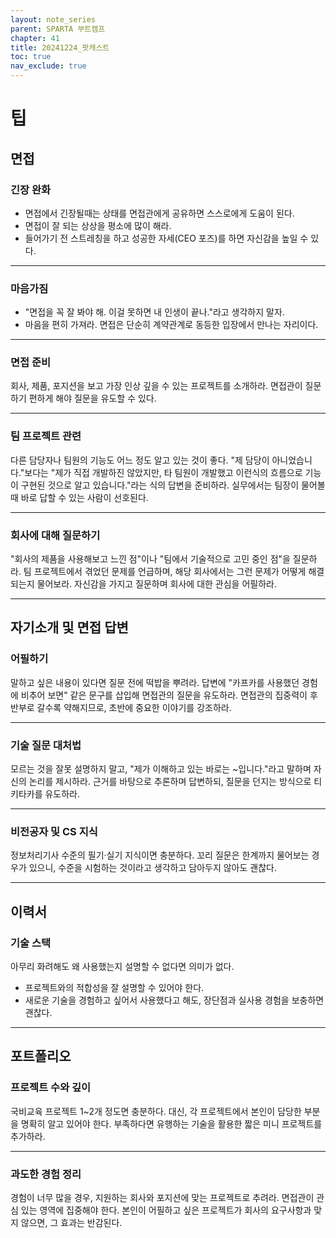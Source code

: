 ```yaml
---
layout: note_series
parent: SPARTA 부트캠프
chapter: 41
title: 20241224_팟캐스트
toc: true
nav_exclude: true
---
```


# 팁
## 면접
### 긴장 완화
- 면접에서 긴장될때는 상태를 면접관에게 공유하면 스스로에게 도움이 된다.
- 면접이 잘 되는 상상을 평소에 많이 해라.
- 들어가기 전 스트레칭을 하고 성공한 자세(CEO 포즈)를 하면 자신감을 높일 수 있다.

---

### 마음가짐
- "면접을 꼭 잘 봐야 해. 이걸 못하면 내 인생이 끝나."라고 생각하지 말자.
- 마음을 편히 가져라. 면접은 단순히 계약관계로 동등한 입장에서 만나는 자리이다.

---

### 면접 준비
회사, 제품, 포지션을 보고 가장 인상 깊을 수 있는 프로젝트를 소개하라.
면접관이 질문하기 편하게 해야 질문을 유도할 수 있다.

---

### 팀 프로젝트 관련
다른 담당자나 팀원의 기능도 어느 정도 알고 있는 것이 좋다.
"제 담당이 아니었습니다."보다는 "제가 직접 개발하진 않았지만, 타 팀원이 개발했고 이런식의 흐름으로 기능이 구현된 것으로 알고 있습니다."라는 식의 답변을 준비하라.
실무에서는 팀장이 물어볼 때 바로 답할 수 있는 사람이 선호된다.

---

### 회사에 대해 질문하기
"회사의 제품을 사용해보고 느낀 점"이나 "팀에서 기술적으로 고민 중인 점"을 질문하라.
팀 프로젝트에서 겪었던 문제를 언급하며, 해당 회사에서는 그런 문제가 어떻게 해결되는지 물어보라.
자신감을 가지고 질문하며 회사에 대한 관심을 어필하라.

---

## 자기소개 및 면접 답변
### 어필하기
말하고 싶은 내용이 있다면 질문 전에 떡밥을 뿌려라.
답변에 "카프카를 사용했던 경험에 비추어 보면" 같은 문구를 삽입해 면접관의 질문을 유도하라.
면접관의 집중력이 후반부로 갈수록 약해지므로, 초반에 중요한 이야기를 강조하라.

---

### 기술 질문 대처법
모르는 것을 잘못 설명하지 말고, "제가 이해하고 있는 바로는 ~입니다."라고 말하며 자신의 논리를 제시하라.
근거를 바탕으로 추론하며 답변하되, 질문을 던지는 방식으로 티키타카를 유도하라.

---

### 비전공자 및 CS 지식
정보처리기사 수준의 필기·실기 지식이면 충분하다.
꼬리 질문은 한계까지 물어보는 경우가 있으니, 수준을 시험하는 것이라고 생각하고 담아두지 않아도 괜찮다.

---

## 이력서
### 기술 스택
아무리 화려해도 왜 사용했는지 설명할 수 없다면 의미가 없다.

- 프로젝트와의 적합성을 잘 설명할 수 있어야 한다. 
- 새로운 기술을 경험하고 싶어서 사용했다고 해도, 장단점과 실사용 경험을 보충하면 괜찮다.

---

## 포트폴리오
### 프로젝트 수와 깊이
국비교육 프로젝트 1~2개 정도면 충분하다. 
대신, 각 프로젝트에서 본인이 담당한 부분을 명확히 알고 있어야 한다.
부족하다면 유행하는 기술을 활용한 짧은 미니 프로젝트를 추가하라.

---

### 과도한 경험 정리
경험이 너무 많을 경우, 지원하는 회사와 포지션에 맞는 프로젝트로 추려라.
면접관이 관심 있는 영역에 집중해야 한다.
본인이 어필하고 싶은 프로젝트가 회사의 요구사항과 맞지 않으면, 그 효과는 반감된다.
